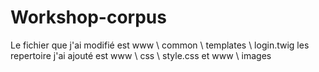 # Workshop-corpus
Le fichier que j'ai modifié est www \ common \ templates \ login.twig
les repertoire  j'ai ajouté est www \ css \ style.css et www \ images
